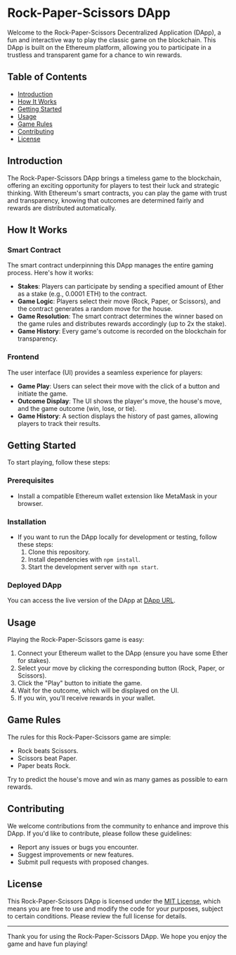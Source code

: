# Rock-Paper-Scissors DApp

Welcome to the Rock-Paper-Scissors Decentralized Application (DApp), a fun and interactive way to play the classic game on the blockchain. This DApp is built on the Ethereum platform, allowing you to participate in a trustless and transparent game for a chance to win rewards.

## Table of Contents
- [Introduction](#introduction)
- [How It Works](#how-it-works)
- [Getting Started](#getting-started)
- [Usage](#usage)
- [Game Rules](#game-rules)
- [Contributing](#contributing)
- [License](#license)

## Introduction

The Rock-Paper-Scissors DApp brings a timeless game to the blockchain, offering an exciting opportunity for players to test their luck and strategic thinking. With Ethereum's smart contracts, you can play the game with trust and transparency, knowing that outcomes are determined fairly and rewards are distributed automatically.

## How It Works

### Smart Contract

The smart contract underpinning this DApp manages the entire gaming process. Here's how it works:

- **Stakes**: Players can participate by sending a specified amount of Ether as a stake (e.g., 0.0001 ETH) to the contract.
- **Game Logic**: Players select their move (Rock, Paper, or Scissors), and the contract generates a random move for the house.
- **Game Resolution**: The smart contract determines the winner based on the game rules and distributes rewards accordingly (up to 2x the stake).
- **Game History**: Every game's outcome is recorded on the blockchain for transparency.

### Frontend

The user interface (UI) provides a seamless experience for players:

- **Game Play**: Users can select their move with the click of a button and initiate the game.
- **Outcome Display**: The UI shows the player's move, the house's move, and the game outcome (win, lose, or tie).
- **Game History**: A section displays the history of past games, allowing players to track their results.

## Getting Started

To start playing, follow these steps:

### Prerequisites

- Install a compatible Ethereum wallet extension like MetaMask in your browser.

### Installation

- If you want to run the DApp locally for development or testing, follow these steps:
  1. Clone this repository.
  2. Install dependencies with `npm install`.
  3. Start the development server with `npm start`.

### Deployed DApp

You can access the live version of the DApp at [DApp URL](https://your-dapp-url.com).

## Usage

Playing the Rock-Paper-Scissors game is easy:

1. Connect your Ethereum wallet to the DApp (ensure you have some Ether for stakes).
2. Select your move by clicking the corresponding button (Rock, Paper, or Scissors).
3. Click the "Play" button to initiate the game.
4. Wait for the outcome, which will be displayed on the UI.
5. If you win, you'll receive rewards in your wallet.

## Game Rules

The rules for this Rock-Paper-Scissors game are simple:

- Rock beats Scissors.
- Scissors beat Paper.
- Paper beats Rock.

Try to predict the house's move and win as many games as possible to earn rewards.

## Contributing

We welcome contributions from the community to enhance and improve this DApp. If you'd like to contribute, please follow these guidelines:

- Report any issues or bugs you encounter.
- Suggest improvements or new features.
- Submit pull requests with proposed changes.

## License

This Rock-Paper-Scissors DApp is licensed under the [MIT License](LICENSE), which means you are free to use and modify the code for your purposes, subject to certain conditions. Please review the full license for details.

---

Thank you for using the Rock-Paper-Scissors DApp. We hope you enjoy the game and have fun playing!
